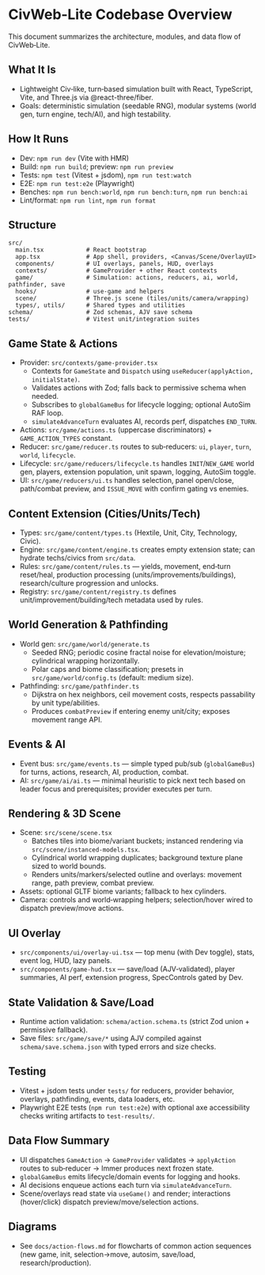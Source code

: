 # CivWeb‑Lite Codebase Overview

This document summarizes the architecture, modules, and data flow of CivWeb‑Lite.

## What It Is

- Lightweight Civ‑like, turn‑based simulation built with React, TypeScript, Vite, and Three.js via @react-three/fiber.
- Goals: deterministic simulation (seedable RNG), modular systems (world gen, turn engine, tech/AI), and high testability.

## How It Runs

- Dev: `npm run dev` (Vite with HMR)
- Build: `npm run build`; preview: `npm run preview`
- Tests: `npm test` (Vitest + jsdom), `npm run test:watch`
- E2E: `npm run test:e2e` (Playwright)
- Benches: `npm run bench:world`, `npm run bench:turn`, `npm run bench:ai`
- Lint/format: `npm run lint`, `npm run format`

## Structure

```
src/
  main.tsx            # React bootstrap
  app.tsx             # App shell, providers, <Canvas/Scene/OverlayUI>
  components/         # UI overlays, panels, HUD, overlays
  contexts/           # GameProvider + other React contexts
  game/               # Simulation: actions, reducers, ai, world, pathfinder, save
  hooks/              # use-game and helpers
  scene/              # Three.js scene (tiles/units/camera/wrapping)
  types/, utils/      # Shared types and utilities
schema/               # Zod schemas, AJV save schema
tests/                # Vitest unit/integration suites
```

## Game State & Actions

- Provider: `src/contexts/game-provider.tsx`
  - Contexts for `GameState` and `Dispatch` using `useReducer(applyAction, initialState)`.
  - Validates actions with Zod; falls back to permissive schema when needed.
  - Subscribes to `globalGameBus` for lifecycle logging; optional AutoSim RAF loop.
  - `simulateAdvanceTurn` evaluates AI, records perf, dispatches `END_TURN`.
- Actions: `src/game/actions.ts` (uppercase discriminators) + `GAME_ACTION_TYPES` constant.
- Reducer: `src/game/reducer.ts` routes to sub‑reducers: `ui`, `player`, `turn`, `world`, `lifecycle`.
- Lifecycle: `src/game/reducers/lifecycle.ts` handles `INIT`/`NEW_GAME` world gen, players, extension population, unit spawn, logging, AutoSim toggle.
- UI: `src/game/reducers/ui.ts` handles selection, panel open/close, path/combat preview, and `ISSUE_MOVE` with confirm gating vs enemies.

## Content Extension (Cities/Units/Tech)

- Types: `src/game/content/types.ts` (Hextile, Unit, City, Technology, Civic).
- Engine: `src/game/content/engine.ts` creates empty extension state; can hydrate techs/civics from `src/data`.
- Rules: `src/game/content/rules.ts` — yields, movement, end‑turn reset/heal, production processing (units/improvements/buildings), research/culture progression and unlocks.
- Registry: `src/game/content/registry.ts` defines unit/improvement/building/tech metadata used by rules.

## World Generation & Pathfinding

- World gen: `src/game/world/generate.ts`
  - Seeded RNG; periodic cosine fractal noise for elevation/moisture; cylindrical wrapping horizontally.
  - Polar caps and biome classification; presets in `src/game/world/config.ts` (default: medium size).
- Pathfinding: `src/game/pathfinder.ts`
  - Dijkstra on hex neighbors, ceil movement costs, respects passability by unit type/abilities.
  - Produces `combatPreview` if entering enemy unit/city; exposes movement range API.

## Events & AI

- Event bus: `src/game/events.ts` — simple typed pub/sub (`globalGameBus`) for turns, actions, research, AI, production, combat.
- AI: `src/game/ai/ai.ts` — minimal heuristic to pick next tech based on leader focus and prerequisites; provider executes per turn.

## Rendering & 3D Scene

- Scene: `src/scene/scene.tsx`
  - Batches tiles into biome/variant buckets; instanced rendering via `src/scene/instanced-models.tsx`.
  - Cylindrical world wrapping duplicates; background texture plane sized to world bounds.
  - Renders units/markers/selected outline and overlays: movement range, path preview, combat preview.
- Assets: optional GLTF biome variants; fallback to hex cylinders.
- Camera: controls and world‑wrapping helpers; selection/hover wired to dispatch preview/move actions.

## UI Overlay

- `src/components/ui/overlay-ui.tsx` — top menu (with Dev toggle), stats, event log, HUD, lazy panels.
- `src/components/game-hud.tsx` — save/load (AJV‑validated), player summaries, AI perf, extension progress, SpecControls gated by Dev.

## State Validation & Save/Load

- Runtime action validation: `schema/action.schema.ts` (strict Zod union + permissive fallback).
- Save files: `src/game/save/*` using AJV compiled against `schema/save.schema.json` with typed errors and size checks.

## Testing

- Vitest + jsdom tests under `tests/` for reducers, provider behavior, overlays, pathfinding, events, data loaders, etc.
- Playwright E2E tests (`npm run test:e2e`) with optional axe accessibility checks writing artifacts to `test-results/`.

## Data Flow Summary

- UI dispatches `GameAction` → `GameProvider` validates → `applyAction` routes to sub‑reducer → Immer produces next frozen state.
- `globalGameBus` emits lifecycle/domain events for logging and hooks.
- AI decisions enqueue actions each turn via `simulateAdvanceTurn`.
- Scene/overlays read state via `useGame()` and render; interactions (hover/click) dispatch preview/move/selection actions.

## Diagrams

- See `docs/action-flows.md` for flowcharts of common action sequences (new game, init, selection→move, autosim, save/load, research/production).
